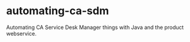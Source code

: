 # automating-ca-sdm
Automating CA Service Desk Manager things with Java and the product webservice.
